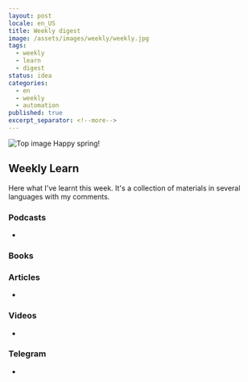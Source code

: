 ```yaml
---
layout: post
locale: en_US
title: Weekly digest
image: /assets/images/weekly/weekly.jpg
tags:
  - weekly
  - learn
  - digest
status: idea
categories:
  - en
  - weekly
  - automation
published: true
excerpt_separator: <!--more-->
---
```

![Top image]({{page.image}})
Happy spring! 

<!--more-->

## Weekly Learn
Here what I've learnt this week. It's a collection of materials  in several languages with my comments.

### Podcasts
- 

### Books

### Articles
- 

### Videos
- 

### Telegram
- 
